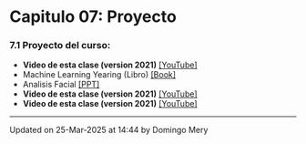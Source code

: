 
# Capitulo 07: Proyecto
### 7.1 Proyecto del curso:
* **Video de esta clase (version 2021)** [[YouTube]](https://youtu.be/VwThW__AmsE)
* Machine Learning Yearing (Libro) [[Book]](https://github.com/domingomery/patrones/blob/master/clases/Cap07_Aplicaciones/papers/NG-MLY01_13.pdf)
* Analisis Facial [[PPT]](https://www.dropbox.com/s/k45nta3dn02vxpe/2021_AnalisisFacial_DCC_Patrones.pptx?dl=0)
* **Video de esta clase (version 2021)** [[YouTube]](https://youtu.be/wq_m0HPN1MM)
* **Video de esta clase (version 2021)** [[YouTube]](https://youtu.be/n6kB0nkfxwo)
---


Updated on 25-Mar-2025 at 14:44 by Domingo Mery
